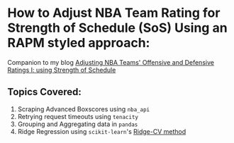 # How to Adjust NBA Team Rating for Strength of Schedule (SoS) Using an RAPM styled approach:
Companion to my blog [Adjusting NBA Teams' Offensive and Defensive Ratings I: using Strength of Schedule](https://blog.sradjoker.cc/posts/nba-sosadj/)
## Topics Covered:
1. Scraping Advanced Boxscores using `nba_api`
2. Retrying request timeouts using `tenacity`
3. Grouping and Aggregating data in `pandas`
4. Ridge Regression using `scikit-learn`'s [Ridge-CV method](https://scikit-learn.org/stable/modules/generated/sklearn.linear_model.RidgeCV.html#sklearn.linear_model.RidgeCV)   